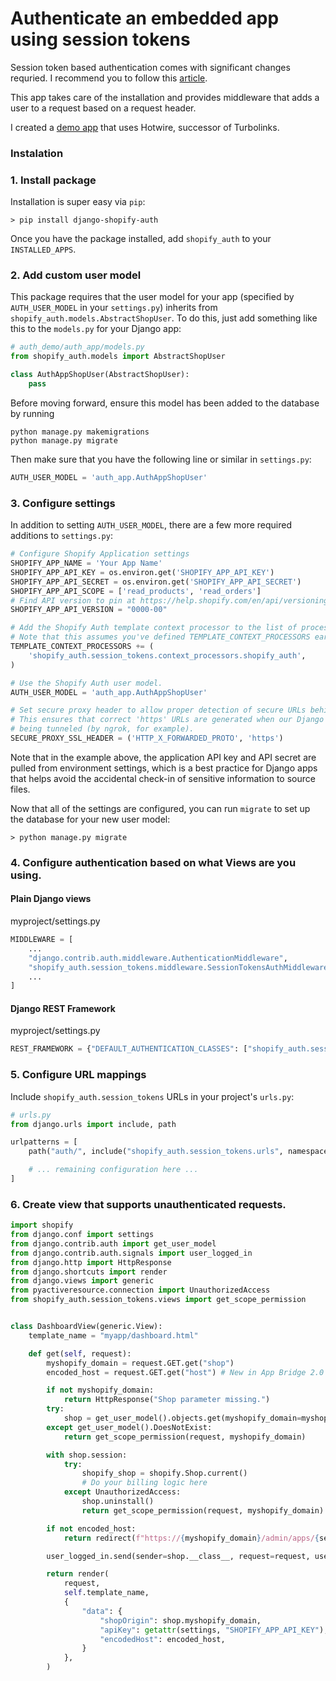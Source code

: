 # Authenticate an embedded app using session tokens

Session token based authentication comes with significant changes requried. I recommend you to follow this [article](https://shopify.dev/tutorials/authenticate-your-app-using-session-tokens).

This app takes care of the installation and provides middleware that adds a user to a request based on a request header.

I created a [demo app](https://github.com/digismoothie/django-session-token-auth-demo) that uses Hotwire, successor of Turbolinks.

### Instalation

### 1. Install package
Installation is super easy via `pip`:

```shell
> pip install django-shopify-auth
```

Once you have the package installed, add `shopify_auth` to your `INSTALLED_APPS`.


### 2. Add custom user model

This package requires that the user model for your app (specified by `AUTH_USER_MODEL` in your `settings.py`) inherits
from `shopify_auth.models.AbstractShopUser`. To do this, just add something like this to the `models.py` for your
Django app:

```python
# auth_demo/auth_app/models.py
from shopify_auth.models import AbstractShopUser

class AuthAppShopUser(AbstractShopUser):
    pass
```

Before moving forward, ensure this model has been added to the database by running
```
python manage.py makemigrations
python manage.py migrate
```

Then make sure that you have the following line or similar in `settings.py`:

```python
AUTH_USER_MODEL = 'auth_app.AuthAppShopUser'
```


### 3. Configure settings
In addition to setting `AUTH_USER_MODEL`, there are a few more required additions to `settings.py`:

```python
# Configure Shopify Application settings
SHOPIFY_APP_NAME = 'Your App Name'
SHOPIFY_APP_API_KEY = os.environ.get('SHOPIFY_APP_API_KEY')
SHOPIFY_APP_API_SECRET = os.environ.get('SHOPIFY_APP_API_SECRET')
SHOPIFY_APP_API_SCOPE = ['read_products', 'read_orders']
# Find API version to pin at https://help.shopify.com/en/api/versioning
SHOPIFY_APP_API_VERSION = "0000-00"

# Add the Shopify Auth template context processor to the list of processors.
# Note that this assumes you've defined TEMPLATE_CONTEXT_PROCESSORS earlier in your settings.
TEMPLATE_CONTEXT_PROCESSORS += (
    'shopify_auth.session_tokens.context_processors.shopify_auth',
)

# Use the Shopify Auth user model.
AUTH_USER_MODEL = 'auth_app.AuthAppShopUser'

# Set secure proxy header to allow proper detection of secure URLs behind a proxy.
# This ensures that correct 'https' URLs are generated when our Django app is running behind a proxy like nginx, or is
# being tunneled (by ngrok, for example).
SECURE_PROXY_SSL_HEADER = ('HTTP_X_FORWARDED_PROTO', 'https')
```

Note that in the example above, the application API key and API secret are pulled from environment settings, which is a
best practice for Django apps that helps avoid the accidental check-in of sensitive information to source files.

Now that all of the settings are configured, you can run `migrate` to set up the database for your new user model:

```shell
> python manage.py migrate
```

### 4. Configure authentication based on what Views are you using.

#### Plain Django views

myproject/settings.py
```python
MIDDLEWARE = [
    ...
    "django.contrib.auth.middleware.AuthenticationMiddleware",
    "shopify_auth.session_tokens.middleware.SessionTokensAuthMiddleware", # This middleware has to be after django.contrib.auth.middleware.AuthenticationMiddleware.
    ...
]
```

#### Django REST Framework

myproject/settings.py
```python
REST_FRAMEWORK = {"DEFAULT_AUTHENTICATION_CLASSES": ["shopify_auth.session_tokens.authentication.ShopifyTokenAuthentication"]}
```

### 5. Configure URL mappings

Include `shopify_auth.session_tokens` URLs in your project's `urls.py`:

```python
# urls.py
from django.urls import include, path

urlpatterns = [
    path("auth/", include("shopify_auth.session_tokens.urls", namespace="session_tokens")),

    # ... remaining configuration here ...
]
```

### 6. Create view that supports unauthenticated requests.


```python
import shopify
from django.conf import settings
from django.contrib.auth import get_user_model
from django.contrib.auth.signals import user_logged_in
from django.http import HttpResponse
from django.shortcuts import render
from django.views import generic
from pyactiveresource.connection import UnauthorizedAccess
from shopify_auth.session_tokens.views import get_scope_permission


class DashboardView(generic.View):
    template_name = "myapp/dashboard.html"

    def get(self, request):
        myshopify_domain = request.GET.get("shop")
        encoded_host = request.GET.get("host") # New in App Bridge 2.0

        if not myshopify_domain:
            return HttpResponse("Shop parameter missing.")
        try:
            shop = get_user_model().objects.get(myshopify_domain=myshopify_domain)
        except get_user_model().DoesNotExist:
            return get_scope_permission(request, myshopify_domain)

        with shop.session:
            try:
                shopify_shop = shopify.Shop.current()
                # Do your billing logic here
            except UnauthorizedAccess:
                shop.uninstall()
                return get_scope_permission(request, myshopify_domain)

        if not encoded_host:
            return redirect(f"https://{myshopify_domain}/admin/apps/{settings.SHOPIFY_APP_API_KEY}")

        user_logged_in.send(sender=shop.__class__, request=request, user=shop)

        return render(
            request,
            self.template_name,
            {
                "data": {
                    "shopOrigin": shop.myshopify_domain,
                    "apiKey": getattr(settings, "SHOPIFY_APP_API_KEY"),
                    "encodedHost": encoded_host,
                }
            },
        )
```